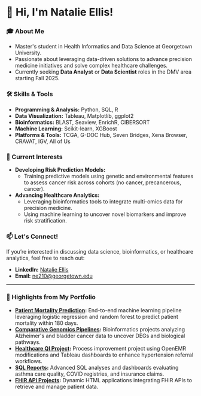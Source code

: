 # 👋 Hi, I'm Natalie Ellis!  

### 🎓 About Me  
- Master's student in Health Informatics and Data Science at Georgetown University.  
- Passionate about leveraging data-driven solutions to advance precision medicine initiatives and solve complex healthcare challenges.  
- Currently seeking **Data Analyst** or **Data Scientist** roles in the DMV area starting Fall 2025.  

### 🛠️ Skills & Tools  
- **Programming & Analysis:** Python, SQL, R  
- **Data Visualization:** Tableau, Matplotlib, ggplot2  
- **Bioinformatics:** BLAST, Seaview, EnrichR, CIBERSORT  
- **Machine Learning:** Scikit-learn, XGBoost  
- **Platforms & Tools:** TCGA, G-DOC Hub, Seven Bridges, Xena Browser, CRAVAT, IGV, All of Us  

### 🌟 Current Interests  
- **Developing Risk Prediction Models:**  
  - Training predictive models using genetic and environmental features to assess cancer risk across cohorts (no cancer, precancerous, cancer).  
- **Advancing Healthcare Analytics:**  
  - Leveraging bioinformatics tools to integrate multi-omics data for precision medicine.  
  - Using machine learning to uncover novel biomarkers and improve risk stratification.  

### 📫 Let's Connect!  
If you’re interested in discussing data science, bioinformatics, or healthcare analytics, feel free to reach out:  
- **LinkedIn:** [Natalie Ellis](https://linkedin.com/in/natalie-ellis2023)  
- **Email:** ne210@georgetown.edu  

---  
### 🚀 Highlights from My Portfolio  
- **[Patient Mortality Prediction](https://github.com/natalierellis/HIDS-Portfolio/tree/main/Patient_Mortality_Prediction):** End-to-end machine learning pipeline leveraging logistic regression and random forest to predict patient mortality within 180 days.  
- **[Comparative Genomics Pipelines](https://github.com/natalierellis/HIDS-Portfolio/tree/main/Comparative_Genomics_Pipelines):** Bioinformatics projects analyzing Alzheimer's and bladder cancer data to uncover DEGs and biological pathways.  
- **[Healthcare QI Project](https://github.com/natalierellis/HIDS-Portfolio/tree/main/Healthcare_QI_Project):** Process improvement project using OpenEMR modifications and Tableau dashboards to enhance hypertension referral workflows.  
- **[SQL Reports](https://github.com/natalierellis/HIDS-Portfolio/tree/main/docs/SQL_Reports):** Advanced SQL analyses and dashboards evaluating asthma care quality, COVID registries, and insurance claims.  
- **[FHIR API Projects](https://github.com/natalierellis/HIDS-Portfolio/tree/main/FHIR-API-Projects):** Dynamic HTML applications integrating FHIR APIs to retrieve and manage patient data.  

